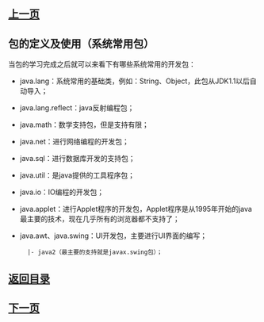 ## [上一页](course82)

## 包的定义及使用（系统常用包）

当包的学习完成之后就可以来看下有哪些系统常用的开发包：

- java.lang：系统常用的基础类，例如：String、Object，此包从JDK1.1以后自动导入；

- java.lang.reflect：java反射编程包；

- java.math：数学支持包，但是支持有限；

- java.net：进行网络编程的开发包；

- java.sql：进行数据库开发的支持包；

- java.util：是java提供的工具程序包；

- java.io：IO编程的开发包；

- java.applet：进行Applet程序的开发包，Applet程序是从1995年开始的java最主要的技术，现在几乎所有的浏览器都不支持了；

- java.awt、java.swing：UI开发包，主要进行UI界面的编写；

		|- java2（最主要的支持就是javax.swing包）；


## [返回目录](https://wuchengcheng110120.github.io/learnJava)
## [下一页](course84)
